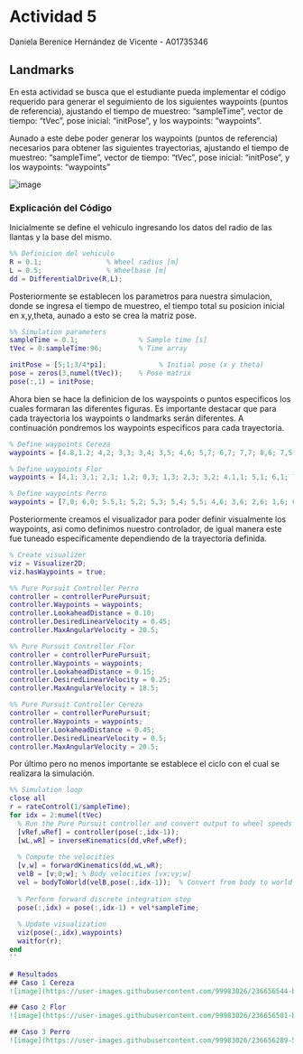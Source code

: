 # Actividad 5

  Daniela Berenice Hernández de Vicente - A01735346 

  ## Landmarks

  En esta actividad se busca que el estudiante pueda implementar el código requerido para generar el seguimiento de los siguientes waypoints (puntos de referencia), ajustando el tiempo de muestreo: “sampleTime”, vector de tiempo: “tVec”, pose inicial: “initPose”, y los waypoints: “waypoints”.
  
  Aunado a este debe poder generar los waypoints (puntos de referencia) necesarios para obtener las siguientes trayectorias, ajustando el tiempo de muestreo: “sampleTime”, vector de tiempo: “tVec”, pose inicial: “initPose”, y los waypoints: “waypoints”
  
  ![image](https://user-images.githubusercontent.com/99983026/236655513-60a9591b-c900-47f1-9359-473ebd6449d9.png)

  ### Explicación del Código
  
Inicialmente se define el vehiculo ingresando los datos del radio de las llantas y la base del mismo.

  ``` matlab
%% Definicion del vehiculo
R = 0.1;                % Wheel radius [m]
L = 0.5;                % Wheelbase [m]
dd = DifferentialDrive(R,L);
  ``` 
  
Posteriormente se establecen los parametros para nuestra simulacion, donde se ingresa el tiempo de muestreo, el tiempo total su posicion inicial en x,y,theta, aunado a esto se crea la matriz pose.

  ``` matlab
%% Simulation parameters
sampleTime = 0.1;               % Sample time [s]
tVec = 0:sampleTime:96;         % Time array

initPose = [5;1;3/4*pi];             % Initial pose (x y theta)
pose = zeros(3,numel(tVec));    % Pose matrix
pose(:,1) = initPose;
  ```
  
Ahora bien se hace la definicion de los wayspoints o puntos especificos los cuales formaran las diferentes figuras.
Es importante destacar que para cada trayectoria los waypoints o landmarks serán diferentes.
A continuación pondremos los waypoints especificos para cada trayectoria.
  ``` matlab
% Define waypoints Cereza
waypoints = [4.8,1.2; 4,2; 3,3; 3,4; 3,5; 4,6; 5,7; 6,7; 7,7; 8,6; 7,5; 6,6; 7,5; 8,5; 7,5; 8,6; 8.5,7; 9.2,8; 10,9; 9,10; 8,11; 7,11; 6,11; 5,10; 4,9; 5,9; 6,9; 7,9; 8,9; 9,9; 10,9; 9.2,8; 8.5,7; 8,6; 9,5; 9,4; 9,3; 8,2; 7,1; 6,1; 5.5,1];

% Define waypoints Flor
waypoints = [4,1; 3,1; 2,1; 1,2; 0,3; 1,3; 2,3; 3,2; 4.1,1; 5,1; 6,1; 7,2; 8,3; 7,3; 6,3; 5,2; 4,1; 4,2; 4,3; 4,4; 4,5; 3,4; 2,3; 2,4; 2,5; 1,5; 0,5; 1,6; 2,7; 3,7; 3,8; 4,8; 5,8; 5,7; 5,6; 4,6; 3,6; 3,7; 2,7; 1,8; 0,9; 1,9; 2,9; 2,10; 2,11; 3,10; 4,9; 5,10; 6,11; 6,10; 6,9; 7,9; 8,9; 7,8; 6,7; 7,6; 8,5;7,5; 6,5; 6,4; 6,3; 5,4; 4,5]

% Define waypoints Perro
waypoints = [7,0; 6,0; 5.5,1; 5,2; 5,3; 5,4; 5,5; 4,6; 3,6; 2,6; 1,6; 0.5,7; 0,8; 1,9; 0,9; 0,8; 1,9; 2,9; 2,10; 3,10; 4,10; 3,9; 3,10; 3,10.3; 4,10.6; 4,12; 5,11; 4,10.6; 5,11; 6,11; 6,10; 6,11; 6,12; 6.3,11; 6.8,10; 7,9; 6,8; 7,9; 6.8,10; 6.3,11; 6,12; 6.5,11; 7,10; 7.5,9; 8,8; 9,7; 8,6.5; 7,6; 6,5.5; 5,5; 5,4; 6,4.4; 7,4.9; 7.5,5.1; 8,5.3; 9,5.7; 10,6; 9,7; 10,6; 11,6; 11,5; 11,4; 11,3; 11,2; 11,1; 11,0; 10,0; 9,0; 9,1; 9,0; 8,0; 7,0; 6,0];
  ```
  
Posteriormente creamos el visualizador para poder definir visualmente los waypoints, asi como definimos nuestro controlador, de igual manera este fue tuneado especificamente dependiendo de la trayectoria definida.

  ``` matlab
% Create visualizer
viz = Visualizer2D;
viz.hasWaypoints = true;

%% Pure Pursuit Controller Perro
controller = controllerPurePursuit;
controller.Waypoints = waypoints;
controller.LookaheadDistance = 0.10;
controller.DesiredLinearVelocity = 0.45;
controller.MaxAngularVelocity = 20.5;

%% Pure Pursuit Controller Flor
controller = controllerPurePursuit;
controller.Waypoints = waypoints;
controller.LookaheadDistance = 0.15;
controller.DesiredLinearVelocity = 0.25;
controller.MaxAngularVelocity = 18.5;

%% Pure Pursuit Controller Cereza
controller = controllerPurePursuit;
controller.Waypoints = waypoints;
controller.LookaheadDistance = 0.45;
controller.DesiredLinearVelocity = 0.5;
controller.MaxAngularVelocity = 20.5;
  ```
   
Por último pero no menos importante se establece el ciclo con el cual se realizara la simulación.

  ``` matlab
%% Simulation loop
close all
r = rateControl(1/sampleTime);
for idx = 2:numel(tVec) 
    % Run the Pure Pursuit controller and convert output to wheel speeds
    [vRef,wRef] = controller(pose(:,idx-1));
    [wL,wR] = inverseKinematics(dd,vRef,wRef);
    
    % Compute the velocities
    [v,w] = forwardKinematics(dd,wL,wR);
    velB = [v;0;w]; % Body velocities [vx;vy;w]
    vel = bodyToWorld(velB,pose(:,idx-1));  % Convert from body to world
    
    % Perform forward discrete integration step
    pose(:,idx) = pose(:,idx-1) + vel*sampleTime; 
    
    % Update visualization
    viz(pose(:,idx),waypoints)
    waitfor(r);
end
  ``
  
  # Resultados
  ## Caso 1 Cereza
  ![image](https://user-images.githubusercontent.com/99983026/236656544-bd5fe2c0-f3d6-4036-96e2-c380dd45cf97.png)
  
  ## Caso 2 Flor
  ![image](https://user-images.githubusercontent.com/99983026/236656501-b4ecc5c3-dab4-4b5b-9e11-ff1eb7c71310.png)
  
  ## Caso 3 Perro
  ![image](https://user-images.githubusercontent.com/99983026/236656289-5c345354-bcd1-4688-8749-ac29c5b98ddc.png)
  
